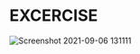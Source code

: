 # EXCERCISE

![Screenshot 2021-09-06 131111](https://user-images.githubusercontent.com/85971758/132171257-9b0dac65-f7d2-46b1-8509-6bb2b9b40d10.png)
